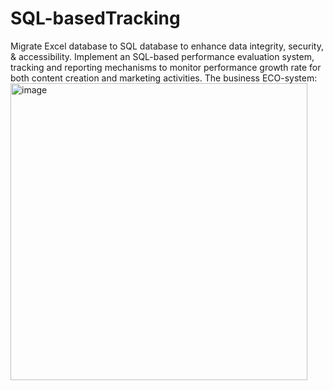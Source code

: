 # SQL-basedTracking
Migrate Excel database to SQL database to enhance data integrity, security, &amp; accessibility. Implement an SQL-based performance evaluation system, tracking and reporting mechanisms to monitor performance  growth rate for both content creation and marketing activities.
The business ECO-system:
<img width="475" alt="image" src="https://github.com/Pratyusha3Purdue/SQL-basedTracking/assets/141969918/d70e7946-496a-4e42-8ab2-f82ff4d6c2b6">
